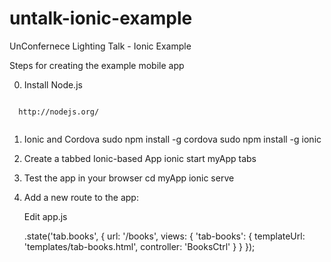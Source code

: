 untalk-ionic-example
====================

UnConfernece Lighting Talk - Ionic Example

Steps for creating the example mobile app

0. Install Node.js
  <code>
  http://nodejs.org/
  </code>

1. Ionic and Cordova
  sudo npm install -g cordova
  sudo npm install -g ionic

2. Create a tabbed Ionic-based App
  ionic start myApp tabs

3. Test the app in your browser
  cd myApp
  ionic serve

4. Add a new route to the app:

    Edit app.js

    .state('tab.books', {
      url: '/books',
      views: {
        'tab-books': {
          templateUrl: 'templates/tab-books.html',
          controller: 'BooksCtrl'
        }
      }
    });  

